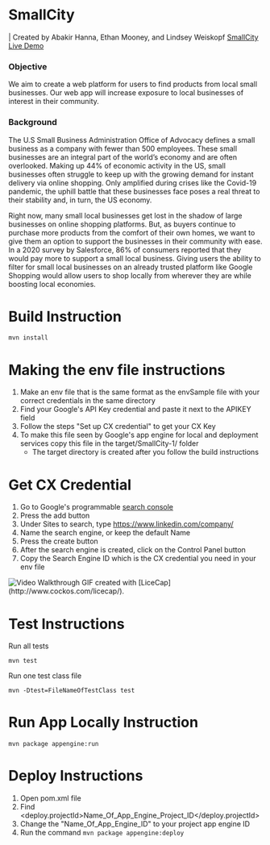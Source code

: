 # SmallCity

| Created by Abakir Hanna, Ethan Mooney, and Lindsey Weiskopf [SmallCity Live Demo](https://step2020-smallcity.appspot.com/)

### Objective

We aim to create a web platform for users to find products from local small businesses. Our web app will increase exposure to local businesses of interest in their community. 


### Background

The U.S Small Business Administration Office of Advocacy defines a small business as a company with fewer than 500 employees. These small businesses are an integral part of the world’s economy and are often overlooked. Making up 44% of economic activity in the US, small businesses often struggle to keep up with the growing demand for instant delivery via online shopping. Only amplified during crises like the Covid-19 pandemic, the uphill battle that these businesses face poses a real threat to their stability and, in turn, the US economy.

Right now, many small local businesses get lost in the shadow of large businesses on online shopping platforms. But, as buyers continue to purchase more products from the comfort of their own homes, we want to give them an option to support the businesses in their community with ease. In a 2020 survey by Salesforce, 86% of consumers reported that they would pay more to support a small local business. Giving users the ability to filter for small local businesses on an already trusted platform like Google Shopping would allow users to shop locally from wherever they are while boosting local economies. 

# Build Instruction
```
mvn install
```

# Making the env file instructions
1. Make an env file that is the same format as the envSample file with 
   your correct credentials in the same directory
2. Find your Google's API Key credential and paste it next to the 
   APIKEY field 
3. Follow the steps "Set up CX credential" to get your CX Key
4. To make this file seen by Google's app engine for local and deployment 
   services copy this file in the target/SmallCity-1/ folder
   - The target directory is created after you follow the build instructions

# Get CX Credential

1. Go to Google's programmable [search console](https://cse.google.com/all)
2. Press the add button 
3. Under Sites to search, type https://www.linkedin.com/company/
4. Name the search engine, or keep the default Name
5. Press the create button
6. After the search engine is created, click on the Control Panel button
7. Copy the Search Engine ID which is the CX credential you need in your env file

<img src='https://imgur.com/axyAU2J.gif' title='Video Walkthrough' width='' alt='Video Walkthrough' />
GIF created with [LiceCap](http://www.cockos.com/licecap/).

# Test Instructions

Run all tests
```
mvn test
```

Run one test class file 
```
mvn -Dtest=FileNameOfTestClass test
```

# Run App Locally Instruction

```
mvn package appengine:run
```

# Deploy Instructions 

1. Open pom.xml file
2. Find <deploy.projectId>Name_Of_App_Engine_Project_ID</deploy.projectId> 
3. Change the "Name_Of_App_Engine_ID" to your project app engine ID
4. Run the command `mvn package appengine:deploy`
